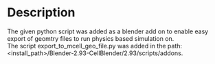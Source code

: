 # Description
The given python script was added as a blender add on to enable easy export of geomtry files to run physics based simulation on. <br/>
The script export_to_mcell_geo_file.py was added in the path: <br/>
<install_path>/Blender-2.93-CellBlender/2.93/scripts/addons.
